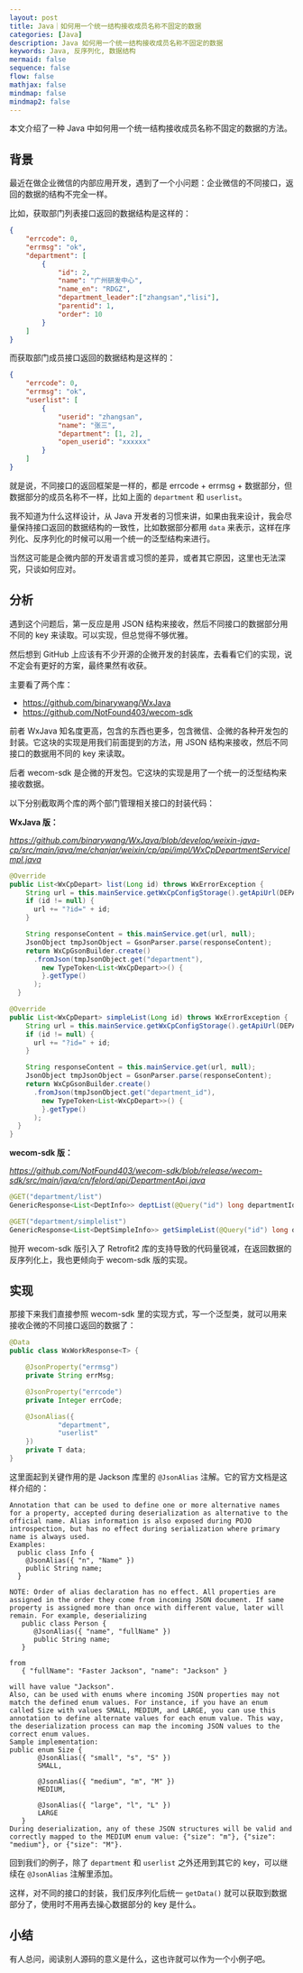 ```yaml
---
layout: post
title: Java｜如何用一个统一结构接收成员名称不固定的数据
categories: [Java]
description: Java 如何用一个统一结构接收成员名称不固定的数据
keywords: Java, 反序列化, 数据结构
mermaid: false
sequence: false
flow: false
mathjax: false
mindmap: false
mindmap2: false
---
```


本文介绍了一种 Java 中如何用一个统一结构接收成员名称不固定的数据的方法。

## 背景

最近在做企业微信的内部应用开发，遇到了一个小问题：企业微信的不同接口，返回的数据的结构不完全一样。

比如，获取部门列表接口返回的数据结构是这样的：

```json
{
    "errcode": 0,
    "errmsg": "ok",
    "department": [
        {
            "id": 2,
            "name": "广州研发中心",
            "name_en": "RDGZ",
            "department_leader":["zhangsan","lisi"],
            "parentid": 1,
            "order": 10
        }
    ]
}
```

而获取部门成员接口返回的数据结构是这样的：

```json
{
    "errcode": 0,
    "errmsg": "ok",
    "userlist": [
        {
            "userid": "zhangsan",
            "name": "张三",
            "department": [1, 2],
            "open_userid": "xxxxxx"
        }
    ]
}
```

就是说，不同接口的返回框架是一样的，都是 errcode + errmsg + 数据部分，但数据部分的成员名称不一样，比如上面的 `department` 和 `userlist`。

我不知道为什么这样设计，从 Java 开发者的习惯来讲，如果由我来设计，我会尽量保持接口返回的数据结构的一致性，比如数据部分都用 `data` 来表示，这样在序列化、反序列化的时候可以用一个统一的泛型结构来进行。

当然这可能是企微内部的开发语言或习惯的差异，或者其它原因，这里也无法深究，只谈如何应对。

## 分析

遇到这个问题后，第一反应是用 JSON 结构来接收，然后不同接口的数据部分用不同的 key 来读取。可以实现，但总觉得不够优雅。

然后想到 GitHub 上应该有不少开源的企微开发的封装库，去看看它们的实现，说不定会有更好的方案，最终果然有收获。

主要看了两个库：

- https://github.com/binarywang/WxJava
- https://github.com/NotFound403/wecom-sdk

前者 WxJava 知名度更高，包含的东西也更多，包含微信、企微的各种开发包的封装。它这块的实现是用我们前面提到的方法，用 JSON 结构来接收，然后不同接口的数据用不同的 key 来读取。

后者 wecom-sdk 是企微的开发包。它这块的实现是用了一个统一的泛型结构来接收数据。

以下分别截取两个库的两个部门管理相关接口的封装代码：

**WxJava 版：**

*https://github.com/binarywang/WxJava/blob/develop/weixin-java-cp/src/main/java/me/chanjar/weixin/cp/api/impl/WxCpDepartmentServiceImpl.java*

```java
@Override
public List<WxCpDepart> list(Long id) throws WxErrorException {
    String url = this.mainService.getWxCpConfigStorage().getApiUrl(DEPARTMENT_LIST);
    if (id != null) {
      url += "?id=" + id;
    }

    String responseContent = this.mainService.get(url, null);
    JsonObject tmpJsonObject = GsonParser.parse(responseContent);
    return WxCpGsonBuilder.create()
      .fromJson(tmpJsonObject.get("department"),
        new TypeToken<List<WxCpDepart>>() {
        }.getType()
      );
  }

@Override
public List<WxCpDepart> simpleList(Long id) throws WxErrorException {
    String url = this.mainService.getWxCpConfigStorage().getApiUrl(DEPARTMENT_SIMPLE_LIST);
    if (id != null) {
      url += "?id=" + id;
    }

    String responseContent = this.mainService.get(url, null);
    JsonObject tmpJsonObject = GsonParser.parse(responseContent);
    return WxCpGsonBuilder.create()
      .fromJson(tmpJsonObject.get("department_id"),
        new TypeToken<List<WxCpDepart>>() {
        }.getType()
      );
  }
}
```

**wecom-sdk 版：**

*https://github.com/NotFound403/wecom-sdk/blob/release/wecom-sdk/src/main/java/cn/felord/api/DepartmentApi.java*

```java
@GET("department/list")
GenericResponse<List<DeptInfo>> deptList(@Query("id") long departmentId) throws WeComException;

@GET("department/simplelist")
GenericResponse<List<DeptSimpleInfo>> getSimpleList(@Query("id") long departmentId) throws WeComException;
```

抛开 wecom-sdk 版引入了 Retrofit2 库的支持导致的代码量锐减，在返回数据的反序列化上，我也更倾向于 wecom-sdk 版的实现。

## 实现

那接下来我们直接参照 wecom-sdk 里的实现方式，写一个泛型类，就可以用来接收企微的不同接口返回的数据了：

```java
@Data
public class WxWorkResponse<T> {

    @JsonProperty("errmsg")
    private String errMsg;

    @JsonProperty("errcode")
    private Integer errCode;

    @JsonAlias({
            "department",
            "userlist"
    })
    private T data;
}
```

这里面起到关键作用的是 Jackson 库里的 `@JsonAlias` 注解。它的官方文档是这样介绍的：

```
Annotation that can be used to define one or more alternative names for a property, accepted during deserialization as alternative to the official name. Alias information is also exposed during POJO introspection, but has no effect during serialization where primary name is always used.
Examples:
  public class Info {
    @JsonAlias({ "n", "Name" })
    public String name;
  }
  
NOTE: Order of alias declaration has no effect. All properties are assigned in the order they come from incoming JSON document. If same property is assigned more than once with different value, later will remain. For example, deserializing
   public class Person {
      @JsonAlias({ "name", "fullName" })
      public String name;
   }
   
from
   { "fullName": "Faster Jackson", "name": "Jackson" }
   
will have value "Jackson".
Also, can be used with enums where incoming JSON properties may not match the defined enum values. For instance, if you have an enum called Size with values SMALL, MEDIUM, and LARGE, you can use this annotation to define alternate values for each enum value. This way, the deserialization process can map the incoming JSON values to the correct enum values.
Sample implementation:
public enum Size {
       @JsonAlias({ "small", "s", "S" })
       SMALL,
  
       @JsonAlias({ "medium", "m", "M" })
       MEDIUM,
  
       @JsonAlias({ "large", "l", "L" })
       LARGE
   }
During deserialization, any of these JSON structures will be valid and correctly mapped to the MEDIUM enum value: {"size": "m"}, {"size": "medium"}, or {"size": "M"}.
```

回到我们的例子，除了 `department` 和 `userlist` 之外还用到其它的 key，可以继续在 `@JsonAlias` 注解里添加。

这样，对不同的接口的封装，我们反序列化后统一 `getData()` 就可以获取到数据部分了，使用时不用再去操心数据部分的 key 是什么。

## 小结

有人总问，阅读别人源码的意义是什么，这也许就可以作为一个小例子吧。